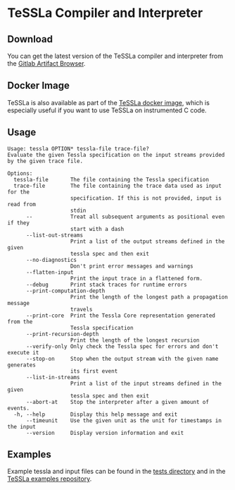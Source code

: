 # TeSSLa Compiler and Interpreter

## Download

You can get the latest version of the TeSSLa compiler and interpreter from the [Gitlab Artifact Browser](https://gitlab.isp.uni-luebeck.de/tessla/tessla/builds/artifacts/TesslaCoreProposal/browse/target/scala-2.12?job=deploy).

## Docker Image

TeSSLa is also available as part of the [TeSSLa docker image](https://gitlab.isp.uni-luebeck.de/tessla/tessla-docker), which is especially useful if you want to use TeSSLa on instrumented C code.

## Usage

```
Usage: tessla OPTION* tessla-file trace-file?
Evaluate the given Tessla specification on the input streams provided by the given trace file.

Options:
  tessla-file       The file containing the Tessla specification
  trace-file        The file containing the trace data used as input for the
                    specification. If this is not provided, input is read from
                    stdin
      --            Treat all subsequent arguments as positional even if they
                    start with a dash
      --list-out-streams
                    Print a list of the output streams defined in the given
                    tessla spec and then exit
      --no-diagnostics
                    Don't print error messages and warnings
      --flatten-input
                    Print the input trace in a flattened form.
      --debug       Print stack traces for runtime errors
      --print-computation-depth
                    Print the length of the longest path a propagation message
                    travels
      --print-core  Print the Tessla Core representation generated from the
                    Tessla specification
      --print-recursion-depth
                    Print the length of the longest recursion
      --verify-only Only check the Tessla spec for errors and don't execute it
      --stop-on     Stop when the output stream with the given name generates
                    its first event
      --list-in-streams
                    Print a list of the input streams defined in the given
                    tessla spec and then exit
      --abort-at    Stop the interpreter after a given amount of events.
  -h, --help        Display this help message and exit
      --timeunit    Use the given unit as the unit for timestamps in the input
      --version     Display version information and exit
```

## Examples

Example tessla and input files can be found in the [tests directory](src/test/resources/de/uni_luebeck/isp/tessla/interpreter/tests) and in the [TeSSLa examples repository](https://gitlab.isp.uni-luebeck.de/tessla/rv-examples).
